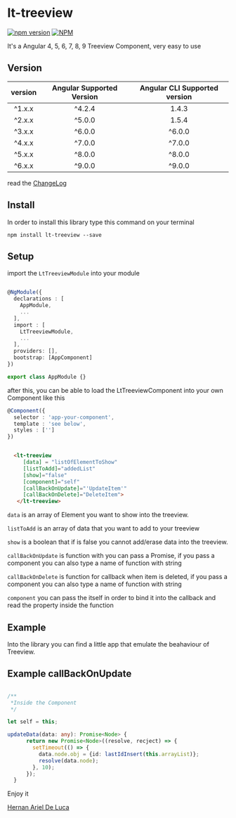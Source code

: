 # lt-treeview

[![npm version](https://badge.fury.io/js/lt-treeview.svg)](https://badge.fury.io/js/lt-treeview)
[![NPM](https://nodei.co/npm/lt-treeview.png)](https://www.npmjs.com/package/lt-treeview)

It's a Angular 4, 5, 6, 7, 8, 9 Treeview Component, very easy to use

## Version

| version | Angular Supported Version | Angular CLI Supported version |
| :-------------: |:-------------------------:| :---------: |
|      ^1.x.x     |         ^4.2.4            |    1.4.3    |
|      ^2.x.x     |         ^5.0.0            |    1.5.4    |
|      ^3.x.x     |         ^6.0.0            |   ^6.0.0    |
|      ^4.x.x     |         ^7.0.0            |   ^7.0.0    |
|      ^5.x.x     |         ^8.0.0            |   ^8.0.0    |
|      ^6.x.x     |         ^9.0.0            |   ^9.0.0    |

read the [ChangeLog](CHANGELOG.md)

## Install

In order to install this library type this command on your terminal

```shell
npm install lt-treeview --save
```

## Setup

import the `LtTreeviewModule` into your module

```typescript

@NgModule({
  declarations : [
    AppModule,
    ...
  ],
  import : [
    LtTreeviewModule,
    ...
  ],
  providers: [],
  bootstrap: [AppComponent]
})

export class AppModule {}

```

after this, you can be able to load the LtTreeviewComponent into your own Component like this

```typescript
@Component({
  selector : 'app-your-component',
  template : 'see below',
  styles : ['']
})

```

```html

  <lt-treeview 
     [data] = "listOfElementToShow" 
     [listToAdd]="addedList" 
     [show]="false"
     [component]="self" 
     [callBackOnUpdate]="'UpdateItem'" 
     [callBackOnDelete]="DeleteItem">
   </lt-treeview>

```

`data` is an array of Element you want to show into the treeview.

`listToAdd` is an array of data that you want to add to your treeview

`show` is a boolean that if is false you cannot add/erase data into the treeview.

`callBackOnUpdate` is function with you can pass a Promise<Node>, if you pass a component you can also type a name of function with string

`callBackOnDelete` is function for callback when item is deleted, if you pass a component you can also type a name of function with string

`component` you can pass the itself in order to bind it into the callback and read the property inside the function 

## Example

Into the library you can find a little app that emulate the beahaviour of Treeview.

## Example callBackOnUpdate

```typescript

/**
 *Inside the Component
 */

let self = this;

updateData(data: any): Promise<Node> {
      return new Promise<Node>((resolve, recject) => {
        setTimeout(() => {
          data.node.obj = {id: lastIdInsert(this.arrayList)};
          resolve(data.node);
        }, 10);
      });
  }

```

Enjoy it

[Hernan Ariel De Luca](https://www.linkedin.com/in/hernan-ariel-de-luca-23842254/)